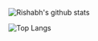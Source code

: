 
<!--
**alphaion/alphaion** is a ✨ _special_ ✨ repository because its `README.md` (this file) appears on your GitHub profile.

Here are some ideas to get you started:

- 🔭 I’m currently working on ...
- 🌱 I’m currently learning ...
- 👯 I’m looking to collaborate on ...
- 🤔 I’m looking for help with ...
- 💬 Ask me about ...
- 📫 How to reach me: ...
- 😄 Pronouns: ...
- ⚡ Fun fact: ...
-->
![Rishabh's github stats](https://github-readme-stats.vercel.app/api?username=alphaion&show_icons=true&hide_border=true) 

![Top Langs](https://github-readme-stats.vercel.app/api/top-langs/?username=alphaion&layout=compact&hide_border=true)

